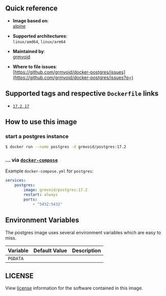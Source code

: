 ## Quick reference
- **Image based on**:   
  [alpine](https://hub.docker.com/_/alpine)

- **Supported architectures**:    
  `linux/amd64`, `linux/arm64`

- **Maintained by**:  
  [grmvoid](https://github.com/grmvoid)

- **Where to file issues**:    
  [https://github.com/grmvoid/docker-postgres/issues](https://github.com/grmvoid/docker-postgres/issues?q=)

## Supported tags and respective `Dockerfile` links

- [`17.2`, `17`](https://github.com/grmvoid/docker-postgres/blob/master/17/Dockerfile)

## How to use this image

### start a postgres instance

```bash
$ docker run --name postgres -d grmvoid/postgres:17.2
```

### ... via [`docker-compose`](https://github.com/docker/compose)
Example `docker-compose.yml` for `postgres`:

```yaml
services:
    postgres:
        image: grmvoid/postgres:17.2
        restart: always
        ports:
            - "5432:5432"
```

## Environment Variables

The postgres image uses several environment variables which are easy to miss.

| Variable | Default Value | Description |
|----------|---------------|-------------|
| `PGDATA` |               |             |

## LICENSE

View [license](https://www.postgresql.org/about/licence/) information for the software contained in this image.
